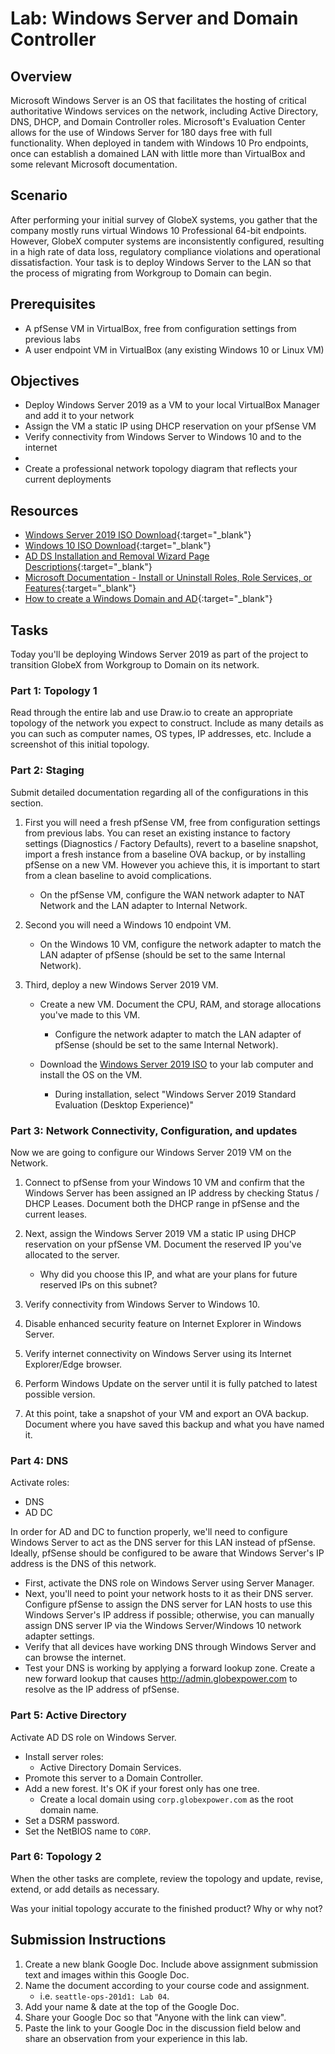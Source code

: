 # Lab: Windows Server and Domain Controller

## Overview

Microsoft Windows Server is an OS that facilitates the hosting of critical authoritative Windows services on the network, including Active Directory, DNS, DHCP, and Domain Controller roles. Microsoft's Evaluation Center allows for the use of Windows Server for 180 days free with full functionality. When deployed in tandem with Windows 10 Pro endpoints, once can establish a domained LAN with little more than VirtualBox and some relevant Microsoft documentation.

## Scenario

After performing your initial survey of GlobeX systems, you gather that the company mostly runs virtual Windows 10 Professional 64-bit endpoints. However, GlobeX computer systems are inconsistently configured, resulting in a high rate of data loss, regulatory compliance violations and operational dissatisfaction. Your task is to deploy Windows Server to the LAN so that the process of migrating from Workgroup to Domain can begin.

## Prerequisites

- A pfSense VM in VirtualBox, free from configuration settings from previous labs
- A user endpoint VM in VirtualBox (any existing Windows 10 or Linux VM)

## Objectives

- Deploy Windows Server 2019 as a VM to your local VirtualBox Manager and add it to your network
- Assign the VM a static IP using DHCP reservation on your pfSense VM
- Verify connectivity from Windows Server to Windows 10 and to the internet
- 
- Create a professional network topology diagram that reflects your current deployments

## Resources

- [Windows Server 2019 ISO Download](https://www.microsoft.com/en-US/evalcenter/evaluate-windows-server-2019?filetype=ISO){:target="_blank"}
- [Windows 10 ISO Download](https://www.icloud.com/iclouddrive/01azgWsJOfzZaBbAj-G3sLWTg#Windows10){:target="_blank"}
- [AD DS Installation and Removal Wizard Page Descriptions](https://docs.microsoft.com/en-us/windows-server/identity/ad-ds/deploy/ad-ds-installation-and-removal-wizard-page-descriptions){:target="_blank"}
- [Microsoft Documentation - Install or Uninstall Roles, Role Services, or Features](https://docs.microsoft.com/en-us/windows-server/administration/server-manager/install-or-uninstall-roles-role-services-or-features){:target="_blank"}
- [How to create a Windows Domain and AD](https://www.informaticar.net/server-basics-06-how-to-create-windows-domain-active-directory/){:target="_blank"}

## Tasks

Today you'll be deploying Windows Server 2019 as part of the project to transition GlobeX from Workgroup to Domain on its network.

### Part 1: Topology 1

Read through the entire lab and use Draw.io to create an appropriate topology of the network you expect to construct. Include as many details as you can such as computer names, OS types, IP addresses, etc. Include a screenshot of this initial topology.

### Part 2: Staging

Submit detailed documentation regarding all of the configurations in this section.

1. First you will need a fresh pfSense VM, free from configuration settings from previous labs. You can reset an existing instance to factory settings (Diagnostics / Factory Defaults), revert to a baseline snapshot, import a fresh instance from a baseline OVA backup, or by installing pfSense on a new VM. However you achieve this, it is important to start from a clean baseline to avoid complications.

    - On the pfSense VM, configure the WAN network adapter to NAT Network and the LAN adapter to Internal Network.

2. Second you will need a Windows 10 endpoint VM.

    - On the Windows 10 VM, configure the network adapter to match the LAN adapter of pfSense (should be set to the same Internal Network).
    
3. Third, deploy a new Windows Server 2019 VM.

    - Create a new VM. Document the CPU, RAM, and storage allocations you've made to this VM.

        - Configure the network adapter to match the LAN adapter of pfSense (should be set to the same Internal Network).

    - Download the [Windows Server 2019 ISO](https://www.microsoft.com/en-US/evalcenter/evaluate-windows-server-2019?filetype=ISO) to your lab computer and install the OS on the VM.

        - During installation, select "Windows Server 2019 Standard Evaluation (Desktop Experience)"

### Part 3: Network Connectivity, Configuration, and updates

Now we are going to configure our Windows Server 2019 VM on the Network.

1. Connect to pfSense from your Windows 10 VM and confirm that the Windows Server has been assigned an IP address by checking Status / DHCP Leases. Document both the DHCP range in pfSense and the current leases.

2. Next, assign the Windows Server 2019 VM a static IP using DHCP reservation on your pfSense VM. Document the reserved IP you've allocated to the server.

    - Why did you choose this IP, and what are your plans for future reserved IPs on this subnet?

3. Verify connectivity from Windows Server to Windows 10.

4. Disable enhanced security feature on Internet Explorer in Windows Server.

5. Verify internet connectivity on Windows Server using its Internet Explorer/Edge browser.

6. Perform Windows Update on the server until it is fully patched to latest possible version.

7. At this point, take a snapshot of your VM and export an OVA backup. Document where you have saved this backup and what you have named it.

### Part 4: DNS

Activate roles:
- DNS
- AD DC



In order for AD and DC to function properly, we'll need to configure Windows Server to act as the DNS server for this LAN instead of pfSense. Ideally, pfSense should be configured to be aware that Windows Server's IP address is the DNS of this network.

- First, activate the DNS role on Windows Server using Server Manager.
- Next, you'll need to point your network hosts to it as their DNS server. Configure pfSense to assign the DNS server for LAN hosts to use this Windows Server's IP address if possible; otherwise, you can manually assign DNS server IP via the Windows Server/Windows 10 network adapter settings.
- Verify that all devices have working DNS through Windows Server and can browse the internet.
- Test your DNS is working by applying a forward lookup zone. Create a new forward lookup that causes http://admin.globexpower.com to resolve as the IP address of pfSense.

### Part 5: Active Directory

Activate AD DS role on Windows Server.

- Install server roles:
  - Active Directory Domain Services.
- Promote this server to a Domain Controller.
- Add a new forest. It's OK if your forest only has one tree.
  - Create a local domain using `corp.globexpower.com` as the root domain name.
- Set a DSRM password.
- Set the NetBIOS name to `CORP`.

### Part 6: Topology 2

When the other tasks are complete, review the topology and update, revise, extend, or add details as necessary.

Was your initial topology accurate to the finished product? Why or why not?

## Submission Instructions

1. Create a new blank Google Doc. Include above assignment submission text and images within this Google Doc.
1. Name the document according to your course code and assignment.
   - i.e. `seattle-ops-201d1: Lab 04`.
1. Add your name & date at the top of the Google Doc.
1. Share your Google Doc so that "Anyone with the link can view".
1. Paste the link to your Google Doc in the discussion field below and share an observation from your experience in this lab.
